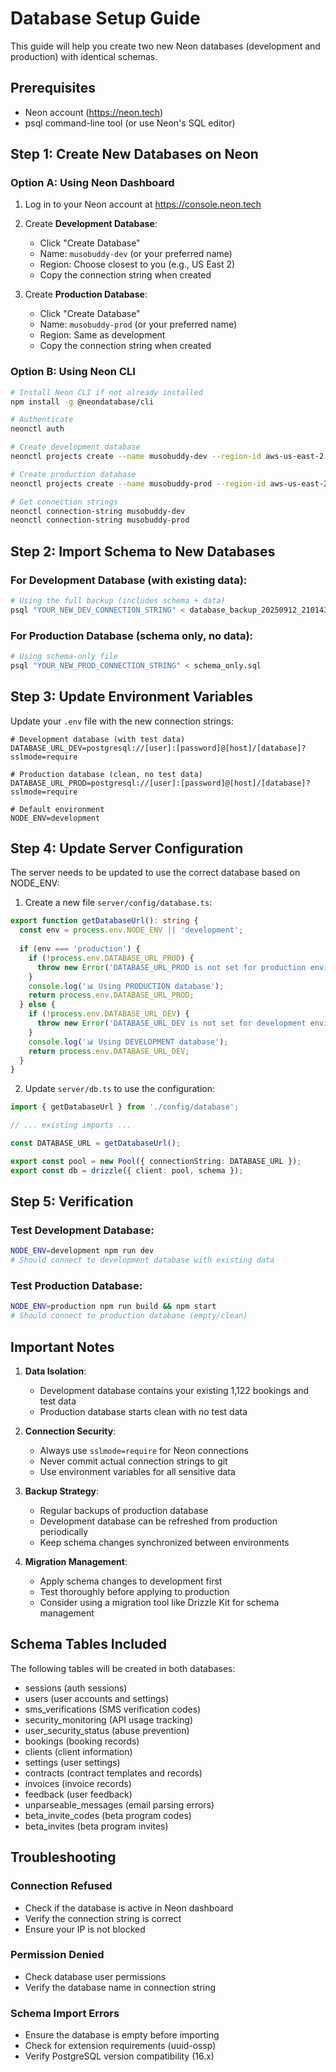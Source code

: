 # Database Setup Guide

This guide will help you create two new Neon databases (development and production) with identical schemas.

## Prerequisites
- Neon account (https://neon.tech)
- psql command-line tool (or use Neon's SQL editor)

## Step 1: Create New Databases on Neon

### Option A: Using Neon Dashboard
1. Log in to your Neon account at https://console.neon.tech
2. Create **Development Database**:
   - Click "Create Database"
   - Name: `musobuddy-dev` (or your preferred name)
   - Region: Choose closest to you (e.g., US East 2)
   - Copy the connection string when created

3. Create **Production Database**:
   - Click "Create Database"
   - Name: `musobuddy-prod` (or your preferred name)
   - Region: Same as development
   - Copy the connection string when created

### Option B: Using Neon CLI
```bash
# Install Neon CLI if not already installed
npm install -g @neondatabase/cli

# Authenticate
neonctl auth

# Create development database
neonctl projects create --name musobuddy-dev --region-id aws-us-east-2

# Create production database
neonctl projects create --name musobuddy-prod --region-id aws-us-east-2

# Get connection strings
neonctl connection-string musobuddy-dev
neonctl connection-string musobuddy-prod
```

## Step 2: Import Schema to New Databases

### For Development Database (with existing data):
```bash
# Using the full backup (includes schema + data)
psql "YOUR_NEW_DEV_CONNECTION_STRING" < database_backup_20250912_210143.sql
```

### For Production Database (schema only, no data):
```bash
# Using schema-only file
psql "YOUR_NEW_PROD_CONNECTION_STRING" < schema_only.sql
```

## Step 3: Update Environment Variables

Update your `.env` file with the new connection strings:

```env
# Development database (with test data)
DATABASE_URL_DEV=postgresql://[user]:[password]@[host]/[database]?sslmode=require

# Production database (clean, no test data)
DATABASE_URL_PROD=postgresql://[user]:[password]@[host]/[database]?sslmode=require

# Default environment
NODE_ENV=development
```

## Step 4: Update Server Configuration

The server needs to be updated to use the correct database based on NODE_ENV:

1. Create a new file `server/config/database.ts`:
```typescript
export function getDatabaseUrl(): string {
  const env = process.env.NODE_ENV || 'development';
  
  if (env === 'production') {
    if (!process.env.DATABASE_URL_PROD) {
      throw new Error('DATABASE_URL_PROD is not set for production environment');
    }
    console.log('📊 Using PRODUCTION database');
    return process.env.DATABASE_URL_PROD;
  } else {
    if (!process.env.DATABASE_URL_DEV) {
      throw new Error('DATABASE_URL_DEV is not set for development environment');
    }
    console.log('📊 Using DEVELOPMENT database');
    return process.env.DATABASE_URL_DEV;
  }
}
```

2. Update `server/db.ts` to use the configuration:
```typescript
import { getDatabaseUrl } from './config/database';

// ... existing imports ...

const DATABASE_URL = getDatabaseUrl();

export const pool = new Pool({ connectionString: DATABASE_URL });
export const db = drizzle({ client: pool, schema });
```

## Step 5: Verification

### Test Development Database:
```bash
NODE_ENV=development npm run dev
# Should connect to development database with existing data
```

### Test Production Database:
```bash
NODE_ENV=production npm run build && npm start
# Should connect to production database (empty/clean)
```

## Important Notes

1. **Data Isolation**: 
   - Development database contains your existing 1,122 bookings and test data
   - Production database starts clean with no test data

2. **Connection Security**:
   - Always use `sslmode=require` for Neon connections
   - Never commit actual connection strings to git
   - Use environment variables for all sensitive data

3. **Backup Strategy**:
   - Regular backups of production database
   - Development database can be refreshed from production periodically
   - Keep schema changes synchronized between environments

4. **Migration Management**:
   - Apply schema changes to development first
   - Test thoroughly before applying to production
   - Consider using a migration tool like Drizzle Kit for schema management

## Schema Tables Included

The following tables will be created in both databases:
- sessions (auth sessions)
- users (user accounts and settings)
- sms_verifications (SMS verification codes)
- security_monitoring (API usage tracking)
- user_security_status (abuse prevention)
- bookings (booking records)
- clients (client information)
- settings (user settings)
- contracts (contract templates and records)
- invoices (invoice records)
- feedback (user feedback)
- unparseable_messages (email parsing errors)
- beta_invite_codes (beta program codes)
- beta_invites (beta program invites)

## Troubleshooting

### Connection Refused
- Check if the database is active in Neon dashboard
- Verify the connection string is correct
- Ensure your IP is not blocked

### Permission Denied
- Check database user permissions
- Verify the database name in connection string

### Schema Import Errors
- Ensure the database is empty before importing
- Check for extension requirements (uuid-ossp)
- Verify PostgreSQL version compatibility (16.x)